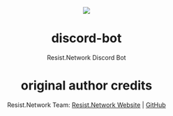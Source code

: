 <p align="center"><img src="https://resist.network/images/128x128.png"></p>
<h1 align="center">discord-bot</h1>
<p align="center">Resist.Network Discord Bot</p>

<h1 align="center">original author credits</h1>
<p align="center">Resist.Network Team: <a href="https://resist.network">Resist.Network Website</a> | <a href="https://github.com/resist-network">GitHub</a></p>
